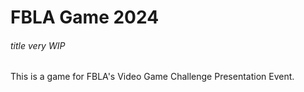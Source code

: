 # FBLA Game 2024
###### *title very WIP*
This is a game for FBLA's Video Game Challenge Presentation Event.
